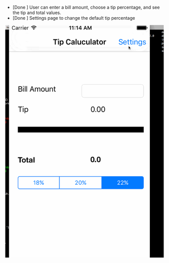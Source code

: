 * [Done ] User can enter a bill amount, choose a tip percentage, and see the tip and total values.
* [Done ] Settings page to change the default tip percentage


<img src='https://github.com/sunnyg522/tipCaluculator/blob/master/TipCollector.gif' title='Video Walkthrough' width='' alt='Video Walkthrough' />
